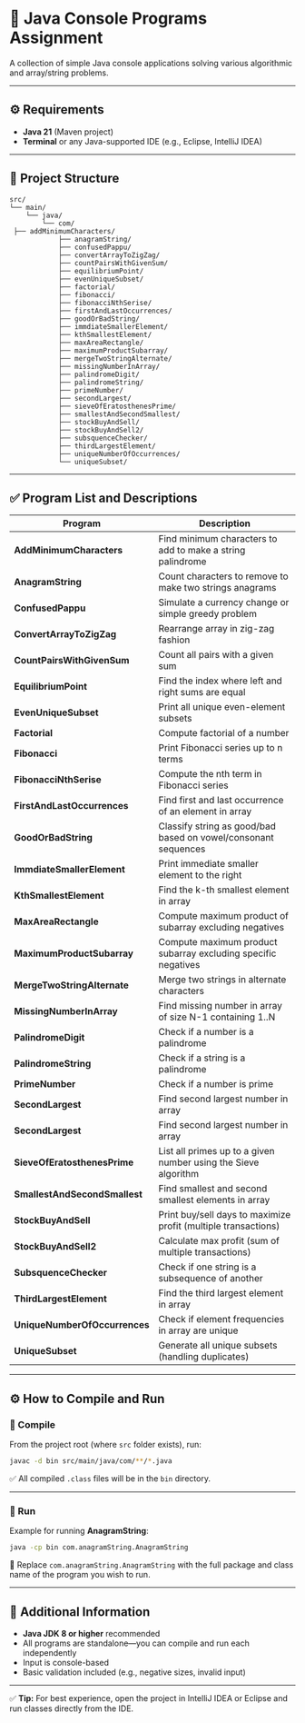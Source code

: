 
# 📌 Java Console Programs Assignment

A collection of simple Java console applications solving various algorithmic and array/string problems.

---

## ⚙️ Requirements

* **Java 21** (Maven project)
* **Terminal** or any Java-supported IDE (e.g., Eclipse, IntelliJ IDEA)

---

## 📂 Project Structure

```
src/
└── main/
    └── java/
        └── com/
 ├── addMinimumCharacters/
            ├── anagramString/
            ├── confusedPappu/
            ├── convertArrayToZigZag/
            ├── countPairsWithGivenSum/
            ├── equilibriumPoint/
            ├── evenUniqueSubset/
            ├── factorial/
            ├── fibonacci/
            ├── fibonacciNthSerise/
            ├── firstAndLastOccurrences/
            ├── goodOrBadString/
            ├── immdiateSmallerElement/
            ├── kthSmallestElement/
            ├── maxAreaRectangle/
            ├── maximumProductSubarray/
            ├── mergeTwoStringAlternate/
            ├── missingNumberInArray/
            ├── palindromeDigit/
            ├── palindromeString/
            ├── primeNumber/
            ├── secondLargest/
            ├── sieveOfEratosthenesPrime/
            ├── smallestAndSecondSmallest/
            ├── stockBuyAndSell/
            ├── stockBuyAndSell2/
            ├── subsquenceChecker/
            ├── thirdLargestElement/
            ├── uniqueNumberOfOccurrences/
            └── uniqueSubset/
```

---

## ✅ Program List and Descriptions

| Program                       | Description                                                    |
| ----------------------------- | -------------------------------------------------------------- |
| **AddMinimumCharacters**      | Find minimum characters to add to make a string palindrome     |
| **AnagramString**             | Count characters to remove to make two strings anagrams        |
| **ConfusedPappu**             | Simulate a currency change or simple greedy problem            |
| **ConvertArrayToZigZag**      | Rearrange array in zig-zag fashion                             |
| **CountPairsWithGivenSum**    | Count all pairs with a given sum                               |
| **EquilibriumPoint**          | Find the index where left and right sums are equal             |
| **EvenUniqueSubset**          | Print all unique even-element subsets                          |
| **Factorial**                 | Compute factorial of a number                                  |
| **Fibonacci**                 | Print Fibonacci series up to n terms                           |
| **FibonacciNthSerise**        | Compute the nth term in Fibonacci series                       |
| **FirstAndLastOccurrences**   | Find first and last occurrence of an element in array          |
| **GoodOrBadString**           | Classify string as good/bad based on vowel/consonant sequences |
| **ImmdiateSmallerElement**    | Print immediate smaller element to the right                   |
| **KthSmallestElement**        | Find the k-th smallest element in array                        |
| **MaxAreaRectangle**          | Compute maximum product of subarray excluding negatives        |
| **MaximumProductSubarray**    | Compute maximum product subarray excluding specific negatives  |
| **MergeTwoStringAlternate**   | Merge two strings in alternate characters                      |
| **MissingNumberInArray**      | Find missing number in array of size N-1 containing 1..N       |
| **PalindromeDigit**           | Check if a number is a palindrome                              |
| **PalindromeString**          | Check if a string is a palindrome                              |
| **PrimeNumber**               | Check if a number is prime                                     |
| **SecondLargest**             | Find second largest number in array                            |
| **SecondLargest**             | Find second largest number in array                            |
| **SieveOfEratosthenesPrime**  | List all primes up to a given number using the Sieve algorithm |
| **SmallestAndSecondSmallest** | Find smallest and second smallest elements in array            |
| **StockBuyAndSell**           | Print buy/sell days to maximize profit (multiple transactions) |
| **StockBuyAndSell2**          | Calculate max profit (sum of multiple transactions)            |
| **SubsquenceChecker**         | Check if one string is a subsequence of another                |
| **ThirdLargestElement**       | Find the third largest element in array                        |
| **UniqueNumberOfOccurrences** | Check if element frequencies in array are unique               |
| **UniqueSubset**              | Generate all unique subsets (handling duplicates)              |

---

## ⚙️ How to Compile and Run

### 📍 Compile

From the project root (where `src` folder exists), run:

```bash
javac -d bin src/main/java/com/**/*.java
```

✅ All compiled `.class` files will be in the `bin` directory.

---

### 📍 Run

Example for running **AnagramString**:

```bash
java -cp bin com.anagramString.AnagramString
```

🔄 Replace `com.anagramString.AnagramString` with the full package and class name of the program you wish to run.

---

## 🧪 Additional Information

* **Java JDK 8 or higher** recommended
* All programs are standalone—you can compile and run each independently
* Input is console-based
* Basic validation included (e.g., negative sizes, invalid input)

---

✅ **Tip:** For best experience, open the project in IntelliJ IDEA or Eclipse and run classes directly from the IDE.

